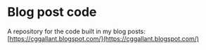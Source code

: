 # Blog post code

A repository for the code built in my blog posts: [https://cggallant.blogspot.com/](https://cggallant.blogspot.com/)
